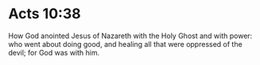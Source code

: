 # Acts 10:38

How God anointed Jesus of Nazareth with the Holy Ghost and with power: who went about doing good, and healing all that were oppressed of the devil; for God was with him.